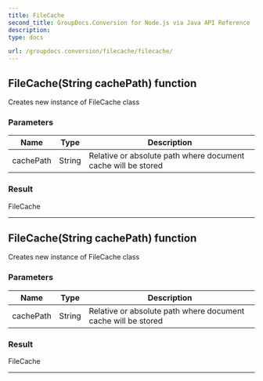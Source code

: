 ```yaml
---
title: FileCache
second_title: GroupDocs.Conversion for Node.js via Java API Reference
description: 
type: docs

url: /groupdocs.conversion/filecache/filecache/
---
```


## FileCache(String cachePath) function
Creates new instance of FileCache class

### Parameters

| Name | Type | Description |
| --- | --- | --- |
| cachePath | String | Relative or absolute path where document cache will be stored |

### Result
FileCache


---


## FileCache(String cachePath) function
Creates new instance of FileCache class

### Parameters

| Name | Type | Description |
| --- | --- | --- |
| cachePath | String | Relative or absolute path where document cache will be stored |

### Result
FileCache


---


